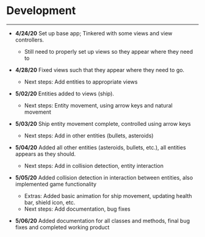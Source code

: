 # Development

---
 - **4/24/20** Set up base app; Tinkered with some views and view controllers.
    - Still need to properly set up views so they appear where they need to
    
 - **4/28/20** Fixed views such that they appear where they need to go.
    - Next steps: Add entities to appropriate views
   
 - **5/02/20** Entities added to views (ship).
    - Next steps: Entity movement, using arrow keys and natural movement
   
 - **5/03/20** Ship entity movement complete, controlled using arrow keys
    - Next steps: Add in other entities (bullets, asteroids)
    
 - **5/04/20** Added all other entities (asteroids, bullets, etc.), all entities appears as they should.
    - Next steps: Add in collision detection, entity interaction
    
 - **5/05/20** Added collision detection in interaction between entities, also implemented game functionality
    - Extras: Added basic animation for ship movement, updating health bar, shield icon, etc. 
    - Next steps: Add documentation, bug fixes

 - **5/06/20** Added documentation for all classes and methods, final bug fixes and completed working product